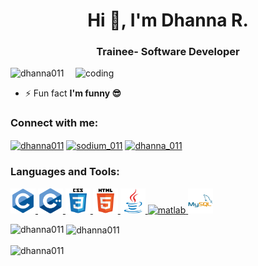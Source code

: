 <h1 align="center">Hi 👋, I'm Dhanna R.</h1>
<h3 align="center">Trainee- Software Developer </h3>

<img align="right" alt="coding" width="400" src="https://media2.giphy.com/media/qgQUggAC3Pfv687qPC/giphy.gif?cid=ecf05e47yvypw6krjc9ud8hu3q2axjvgt5jf9mg0o080jhkx&rid=giphy.gif&ct=g">

<p align="left"> <img src="https://komarev.com/ghpvc/?username=dhanna011&label=Profile%20views&color=0e75b6&style=flat" alt="dhanna011" /> </p>



- ⚡ Fun fact **I'm funny 😎**

<h3 align="left">Connect with me:</h3>
<p align="left">
<a href="https://linkedin.com/in/dhanna011" target="blank"><img align="center" src="https://raw.githubusercontent.com/rahuldkjain/github-profile-readme-generator/master/src/images/icons/Social/linked-in-alt.svg" alt="dhanna011" height="30" width="40" /></a>
<a href="https://instagram.com/sodium_011" target="blank"><img align="center" src="https://raw.githubusercontent.com/rahuldkjain/github-profile-readme-generator/master/src/images/icons/Social/instagram.svg" alt="sodium_011" height="30" width="40" /></a>
<a href="https://www.leetcode.com/dhanna_011" target="blank"><img align="center" src="https://raw.githubusercontent.com/rahuldkjain/github-profile-readme-generator/master/src/images/icons/Social/leet-code.svg" alt="dhanna_011" height="30" width="40" /></a>
</p>

<h3 align="left">Languages and Tools:</h3>
<p align="left"> <a href="https://www.cprogramming.com/" target="_blank" rel="noreferrer"> <img src="https://raw.githubusercontent.com/devicons/devicon/master/icons/c/c-original.svg" alt="c" width="40" height="40"/> </a> <a href="https://www.w3schools.com/cpp/" target="_blank" rel="noreferrer"> <img src="https://raw.githubusercontent.com/devicons/devicon/master/icons/cplusplus/cplusplus-original.svg" alt="cplusplus" width="40" height="40"/> </a> <a href="https://www.w3schools.com/css/" target="_blank" rel="noreferrer"> <img src="https://raw.githubusercontent.com/devicons/devicon/master/icons/css3/css3-original-wordmark.svg" alt="css3" width="40" height="40"/> </a> <a href="https://www.w3.org/html/" target="_blank" rel="noreferrer"> <img src="https://raw.githubusercontent.com/devicons/devicon/master/icons/html5/html5-original-wordmark.svg" alt="html5" width="40" height="40"/> </a> <a href="https://www.java.com" target="_blank" rel="noreferrer"> <img src="https://raw.githubusercontent.com/devicons/devicon/master/icons/java/java-original.svg" alt="java" width="40" height="40"/> </a> <a href="https://www.mathworks.com/" target="_blank" rel="noreferrer"> <img src="https://upload.wikimedia.org/wikipedia/commons/2/21/Matlab_Logo.png" alt="matlab" width="40" height="40"/> </a> <a href="https://www.mysql.com/" target="_blank" rel="noreferrer"> <img src="https://raw.githubusercontent.com/devicons/devicon/master/icons/mysql/mysql-original-wordmark.svg" alt="mysql" width="40" height="40"/> </a> </p>

<p><img align="left" src="https://github-readme-stats.vercel.app/api/top-langs?username=dhanna011&show_icons=true&locale=en&layout=compact" alt="dhanna011" /></p>

<p>&nbsp;<img align="center" src="https://github-readme-stats.vercel.app/api?username=dhanna011&show_icons=true&locale=en" alt="dhanna011" /></p>

<p><img align="center" src="https://github-readme-streak-stats.herokuapp.com/?user=dhanna011&" alt="dhanna011" /></p>
